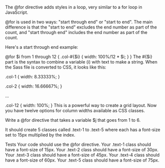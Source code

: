 The @for directive adds styles in a loop, very similar to a for loop in JavaScript.

@for is used in two ways: "start through end" or "start to end". The main difference is that the "start to end" excludes the end number as part of the count, and "start through end" includes the end number as part of the count.

Here's a start through end example:

@for $i from 1 through 12 {
  .col-#{$i} { width: 100%/12 * $i; }
}
The #{$i} part is the syntax to combine a variable (i) with text to make a string. When the Sass file is converted to CSS, it looks like this:

.col-1 {
  width: 8.33333%;
}

.col-2 {
  width: 16.66667%;
}

...

.col-12 {
  width: 100%;
}
This is a powerful way to create a grid layout. Now you have twelve options for column widths available as CSS classes.

Write a @for directive that takes a variable $j that goes from 1 to 6.

It should create 5 classes called .text-1 to .text-5 where each has a font-size set to 15px multiplied by the index.

Tests
Your code should use the @for directive.
Your .text-1 class should have a font-size of 15px.
Your .text-2 class should have a font-size of 30px.
Your .text-3 class should have a font-size of 45px.
Your .text-4 class should have a font-size of 60px.
Your .text-5 class should have a font-size of 75px.